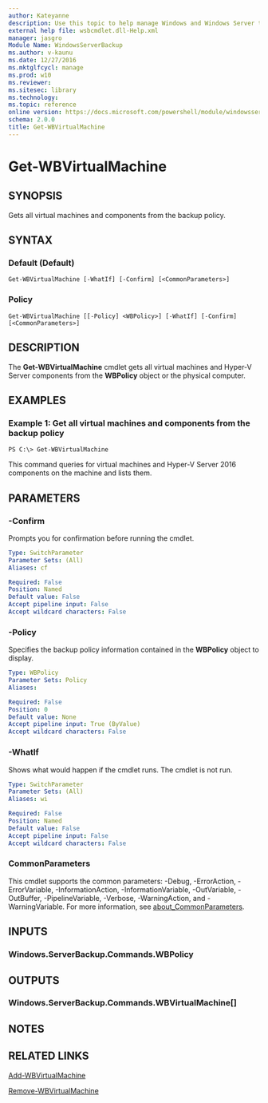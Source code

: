 ```yaml
---
author: Kateyanne
description: Use this topic to help manage Windows and Windows Server technologies with Windows PowerShell.
external help file: wsbcmdlet.dll-Help.xml
manager: jasgro
Module Name: WindowsServerBackup
ms.author: v-kaunu
ms.date: 12/27/2016
ms.mktglfcycl: manage
ms.prod: w10
ms.reviewer: 
ms.sitesec: library
ms.technology: 
ms.topic: reference
online version: https://docs.microsoft.com/powershell/module/windowsserverbackup/get-wbvirtualmachine?view=windowsserver2016-ps&wt.mc_id=ps-gethelp
schema: 2.0.0
title: Get-WBVirtualMachine
---
```


# Get-WBVirtualMachine

## SYNOPSIS
Gets all virtual machines and components from the backup policy.

## SYNTAX

### Default (Default)
```
Get-WBVirtualMachine [-WhatIf] [-Confirm] [<CommonParameters>]
```

### Policy
```
Get-WBVirtualMachine [[-Policy] <WBPolicy>] [-WhatIf] [-Confirm] [<CommonParameters>]
```

## DESCRIPTION
The **Get-WBVirtualMachine** cmdlet gets all virtual machines and Hyper-V Server components from the **WBPolicy** object or the physical computer.

## EXAMPLES

### Example 1: Get all virtual machines and components from the backup policy
```
PS C:\> Get-WBVirtualMachine
```

This command queries for virtual machines and Hyper-V Server 2016 components on the machine and lists them.

## PARAMETERS

### -Confirm
Prompts you for confirmation before running the cmdlet.

```yaml
Type: SwitchParameter
Parameter Sets: (All)
Aliases: cf

Required: False
Position: Named
Default value: False
Accept pipeline input: False
Accept wildcard characters: False
```

### -Policy
Specifies the backup policy information contained in the **WBPolicy** object to display.

```yaml
Type: WBPolicy
Parameter Sets: Policy
Aliases: 

Required: False
Position: 0
Default value: None
Accept pipeline input: True (ByValue)
Accept wildcard characters: False
```

### -WhatIf
Shows what would happen if the cmdlet runs.
The cmdlet is not run.

```yaml
Type: SwitchParameter
Parameter Sets: (All)
Aliases: wi

Required: False
Position: Named
Default value: False
Accept pipeline input: False
Accept wildcard characters: False
```

### CommonParameters
This cmdlet supports the common parameters: -Debug, -ErrorAction, -ErrorVariable, -InformationAction, -InformationVariable, -OutVariable, -OutBuffer, -PipelineVariable, -Verbose, -WarningAction, and -WarningVariable. For more information, see [about_CommonParameters](https://go.microsoft.com/fwlink/?LinkID=113216).

## INPUTS

### Windows.ServerBackup.Commands.WBPolicy

## OUTPUTS

### Windows.ServerBackup.Commands.WBVirtualMachine[]

## NOTES

## RELATED LINKS

[Add-WBVirtualMachine](./Add-WBVirtualMachine.md)

[Remove-WBVirtualMachine](./Remove-WBVirtualMachine.md)

